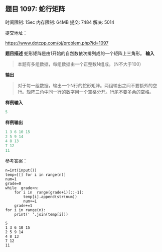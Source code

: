 ## 题目 1097: 蛇行矩阵

时间限制: 1Sec 内存限制: 64MB 提交: 7484 解决: 5014

提交地址：

https://www.dotcpp.com/oj/problem.php?id=1097

**题目描述**
蛇形矩阵是由1开始的自然数依次排列成的一个矩阵上三角形。
**输入**

> 本题有多组数据，每组数据由一个正整数N组成。（N不大于100）

**输出**

> 对于每一组数据，输出一个N行的蛇形矩阵。两组输出之间不要额外的空行。矩阵三角中同一行的数字用一个空格分开。行尾不要多余的空格。

**样例输入**

```python
5
```

**样例输出**

```python
1 3 6 10 15
2 5 9 14
4 8 13
7 12
11

```

参考答案：


```
n=int(input())
temp=[[] for i in range(n)]
num=1
grade=0
while  grade<n:
    for i in  range(grade+1)[::-1]:
        temp[i].append(str(num))
        num+=1
    grade+=1
for i in range(n):
    print(' '.join(temp[i]))
```

    5
    1 3 6 10 15
    2 5 9 14
    4 8 13
    7 12
    11
















